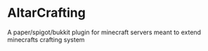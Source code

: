 # AltarCrafting
A paper/spigot/bukkit plugin for minecraft servers meant to extend minecrafts crafting system
